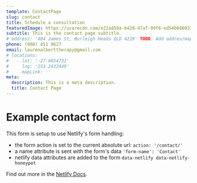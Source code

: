 ```yaml
---
template: ContactPage
slug: contact
title: Schedule a consultation
featuredImage: https://ucarecdn.com/e22a858a-b420-47af-99f6-ed54b6860333/
subtitle: This is the contact page subtitle.
# address: '404 James St, Burleigh Heads QLD 4220' TODO: Add addres/map info back in if she ever has an office
phone: (908) 451 9627
email: laurenalberttherapy@gmail.com
# locations:
#   - lat: '-27.9654732'
#     lng: '153.2432449'
#     mapLink: ''
meta:
  description: This is a meta description.
  title: Contact Page
---
```


# Example contact form

This form is setup to use Netlify's form handling:

- the form action is set to the current absolute url: `action: '/contact/'`
- a name attribute is sent with the form's data `'form-name': 'Contact'`
- netlify data attributes are added to the form `data-netlify data-netlify-honeypot`

Find out more in the [Netlify Docs](https://www.netlify.com/docs/form-handling/).
